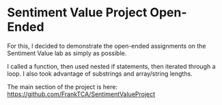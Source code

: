 # Sentiment Value Project Open-Ended

For this, I decided to demonstrate the open-ended assignments on the Sentiment Value lab as simply as possible.

I called a function, then used nested if statements, then iterated through a loop. I also took advantage of substrings and array/string lengths.

The main section of the project is here: https://github.com/FrankTCA/SentimentValueProject